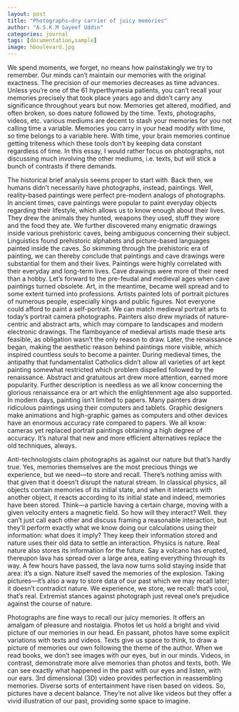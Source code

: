 ```yaml
---
layout: post
title: "Photographs—dry carrier of juicy memories"
author: "A.S.K.M Sayeef Uddin"
categories: journal
tags: [documentation,sample]
image: hboulevard.jpg
---
```


We spend moments, we forget, no means how painstakingly we try to remember. Our minds can’t maintain our memories with the original exactness. The precision of our memories decreases as time advances. Unless you’re one of the 61 hyperthymesia patients, you can’t recall your memories precisely that took place years ago and didn’t carry any significance throughout years but now. Memories get altered, modified, and often broken, so does nature followed by the time. Texts, photographs, videos, etc. various mediums are decent to stash your memories for you not calling time a variable. Memories you carry in your head modify with time, so time belongs to a variable here. With time, your brain memories continue getting triteness which these tools don’t by keeping data constant regardless of time. In this essay, I would rather focus on photographs, not discussing much involving the other mediums, i.e. texts, but will stick a bunch of contrasts if there demands.

The historical brief analysis seems proper to start with. Back then, we humans didn’t necessarily have photographs, instead, paintings. Well, reality-based paintings were perfect pre-modern analogs of photographs. In ancient times, cave paintings were popular to paint everyday objects regarding their lifestyle, which allows us to know enough about their lives. They drew the animals they hunted, weapons they used, stuff they wore and the food they ate. We further discovered many enigmatic drawings inside various prehistoric caves, being ambiguous concerning their subject. Linguistics found prehistoric alphabets and picture-based languages painted inside the caves. So skimming through the prehistoric era of painting, we can thereby conclude that paintings and cave drawings were substantial for them and their lives. Paintings were highly correlated with their everyday and long-term lives. Cave drawings were more of their need than a hobby. Let’s forward to the pre-feudal and medieval ages when cave paintings turned obsolete. Art, in the meantime, became well spread and to some extent turned into professions. Artists painted lots of portrait pictures of numerous people, especially kings and public figures. Not everyone could afford to paint a self-portrait. We can match medieval portrait arts to today’s portrait camera photographs. Painters also drew myriads of nature-centric and abstract arts, which may compare to landscapes and modern electronic drawings. The flamboyance of medieval artists made these arts feasible, as obligation wasn’t the only reason to draw. Later, the renaissance began, making the aesthetic reason behind paintings more visible, which inspired countless souls to become a painter. During medieval times, the antipathy that fundamentalist Catholics didn’t allow all varieties of art kept painting somewhat restricted which problem dispelled followed by the renaissance. Abstract and gratuitous art drew more attention, earned more popularity. Further description is needless as we all know concerning the glorious renaissance era or art which the enlightenment age also supported. In modern days, painting isn’t limited to papers. Many painters draw ridiculous paintings using their computers and tablets. Graphic designers make animations and high-graphic games as computers and other devices have an enormous accuracy rate compared to papers. We all know: cameras yet replaced portrait paintings obtaining a high degree of accuracy. It’s natural that new and more efficient alternatives replace the old techniques, always.  

Anti-technologists claim photographs as against our nature but that’s hardly true. Yes, memories themselves are the most precious things we experience, but we need—to store and recall. There’s nothing amiss with that given that it doesn’t disrupt the natural stream. In classical physics, all objects contain memories of its initial state, and when it interacts with another object, it reacts according to its initial state and indeed, memories have been stored. Think—a particle having a certain charge, moving with a given velocity enters a magnetic field. So how will they interact? Well. they can’t just call each other and discuss framing a reasonable interaction, but they’ll perform exactly what we know doing our calculations using their information: what does it imply? They keep their information stored and nature uses their old data to settle an interaction. Physics is nature. Real nature also stores its information for the future. Say a volcano has erupted, thereupon lava has spread over a large area, eating everything through its way. A few hours have passed, the lava now turns solid staying inside that area: it’s a sign. Nature itself saved the memories of the explosion. Taking pictures—it’s also a way to store data of our past which we may recall later; it doesn’t contradict nature. We experience, we store, we recall: that’s cool, that’s real. Extremist stances against photograph just reveal one’s prejudice against the course of nature. 

Photographs are fine ways to recall our juicy memories. It offers an amalgam of pleasure and nostalgia. Photos let us hold a bright and vivid picture of our memories in our head. En passant, photos have some explicit variations with texts and videos. Texts give us space to think, to draw a picture of memories our own following the theme of the author. When we read books, we don’t see images with our eyes, but in our minds. Videos, in contrast, demonstrate more alive memories than photos and texts, both. We can see exactly what happened in the past with our eyes and listen, with our ears. 3rd dimensional (3D) video provides perfection in reassembling memories. Diverse sorts of entertainment have risen based on videos. So, pictures have a decent balance. They’re not alive like videos but they offer a vivid illustration of our past, providing some space to imagine.   